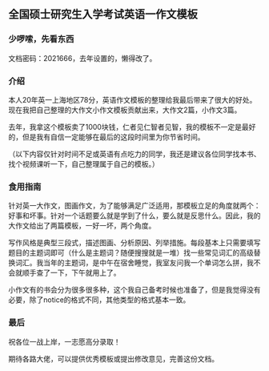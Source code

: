 ## 全国硕士研究生入学考试英语一作文模板

### 少啰嗦，先看东西

文档密码：2021666，去年设置的，懒得改了。

### 介绍

本人20年英一上海地区78分，英语作文模板的整理给我最后带来了很大的好处。现在我把自己整理的大作文小作文模板贡献出来，大作文2篇，小作文3篇。

去年，我拿这个模板卖了1000块钱，仁者见仁智者见智，我的模板不一定是最好的，但是我有自信一定能够在最后的这段时间里为你节省时间。

（以下内容仅针对时间不足或英语有点吃力的同学，我还是建议各位同学找本书、找个视频课听一下，自己整理属于自己的模板。）

### 食用指南

针对英一大作文，图画作文，为了能够满足广泛适用，那模板立足的角度就两个：好事和坏事。针对一个话题要么就是学到了什么，要么就是反思什么。因此，我的大作文给出了两篇模板，一好一坏，两个角度。

写作风格是典型三段式，描述图画、分析原因、列举措施。每段基本上只需要填写题目的主题词即可（什么是主题词？随便搜搜就是一堆）找一些常见词汇的高级替换词汇。我当年的主题词，是中午在宿舍睡觉，我室友问我一个单词怎么拼，我不会就顺手查了一下，下午就用上了。

小作文有的书会分为很多很多种，这个我自己备考时候也准备了，但是我觉得没有必要，除了notice的格式不同，其他类型的格式基本一致。

### 最后

祝各位一战上岸，一志愿高分录取！

期待各路大佬，可以提供优秀模板或提出修改意见，完善这份文档。

